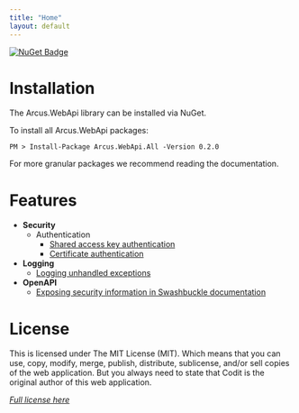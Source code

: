 ```yaml
---
title: "Home"
layout: default
---
```


[![NuGet Badge](https://buildstats.info/nuget/Arcus.WebApi.All?packageVersion=0.2.0)](https://www.nuget.org/packages/Arcus.WebApi.All/0.2.0)


# Installation

The Arcus.WebApi library can be installed via NuGet.

To install all Arcus.WebApi packages:

```shell
PM > Install-Package Arcus.WebApi.All -Version 0.2.0
```

For more granular packages we recommend reading the documentation.

# Features

- **Security**
    - Authentication
        - [Shared access key authentication](features/security/auth/shared-access-key)
        - [Certificate authentication](features/security/auth/certificate)
- **Logging**
    - [Logging unhandled exceptions](features/logging)
- **OpenAPI**
    - [Exposing security information in Swashbuckle documentation](features/openapi/security-definitions)

# License
This is licensed under The MIT License (MIT). Which means that you can use, copy, modify, merge, publish, distribute, sublicense, and/or sell copies of the web application. But you always need to state that Codit is the original author of this web application.

*[Full license here](https://github.com/arcus-azure/arcus.webapi/blob/master/LICENSE)*